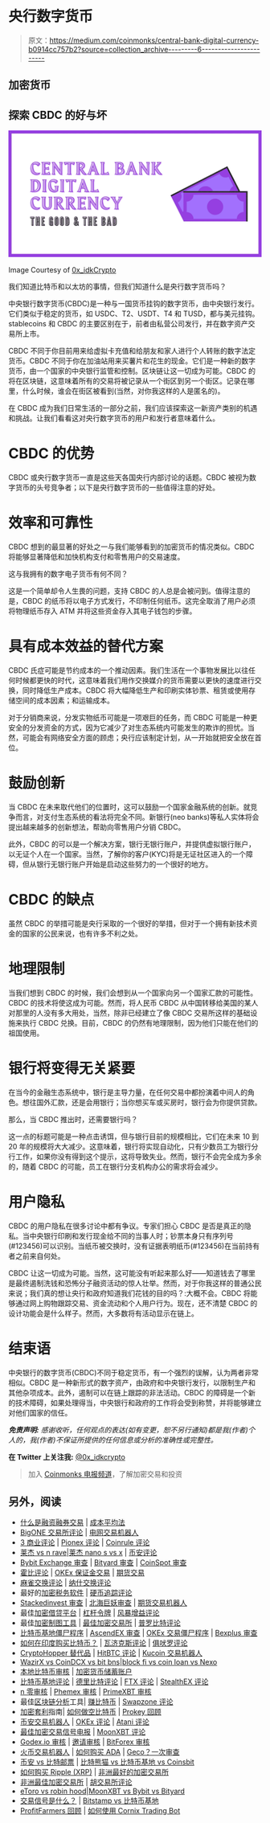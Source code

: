 # 央行数字货币

> 原文：<https://medium.com/coinmonks/central-bank-digital-currency-b0914cc757b2?source=collection_archive---------6----------------------->

## 加密货币

## 探索 CBDC 的好与坏

![](img/3b1b05743481ae7845c6156607ac4ed3.png)

Image Courtesy of [0x_idkCrypto](/@0x_Idkcrypto)

我们知道比特币和以太坊的事情，但我们知道什么是央行数字货币吗？

中央银行数字货币(CBDC)是一种与一国货币挂钩的数字货币，由中央银行发行。它们类似于稳定的货币，如 USDC、T2、USDT、T4 和 TUSD，都与美元挂钩。stablecoins 和 CBDC 的主要区别在于，前者由私营公司发行，并在数字资产交易所上市。

CBDC 不同于你目前用来给虚拟卡充值和给朋友和家人进行个人转账的数字法定货币。CBDC 不同于你在加油站用来买薯片和花生的现金。它们是一种新的数字货币，由一个国家的中央银行监管和控制。区块链让这一切成为可能。CBDC 的将在区块链，这意味着所有的交易将被记录从一个街区到另一个街区。记录在哪里，什么时候，谁会在街区被看到(当然，对你我这样的人是匿名的)。

在 CBDC 成为我们日常生活的一部分之前，我们应该探索这一新资产类别的机遇和挑战。让我们看看这对央行数字货币的用户和发行者意味着什么。

# CBDC 的优势

CBDC 或央行数字货币一直是这些天各国央行内部讨论的话题。CBDC 被视为数字货币的头号竞争者；以下是央行数字货币的一些值得注意的好处。

# 效率和可靠性

CBDC 想到的最显著的好处之一与我们能够看到的加密货币的情况类似。CBDC 将能够显著降低和加快机构支付和零售用户的交易速度。

这与我拥有的数字电子货币有何不同？

这是一个简单却令人生畏的问题，支持 CBDC 的人总是会被问到。值得注意的是，CBDC 的纸币将以电子方式发行，不印制任何纸币。这完全取消了用户必须将物理纸币存入 ATM 并将这些资金存入其电子钱包的步骤。

# 具有成本效益的替代方案

CBDC 氏症可能是节约成本的一个推动因素。我们生活在一个事物发展比以往任何时候都更快的时代，这意味着我们用作交换媒介的货币需要以更快的速度进行交换，同时降低生产成本。CBDC 将大幅降低生产和印刷实体钞票、租赁或使用存储空间的成本因素；和运输成本。

对于分销商来说，分发实物纸币可能是一项艰巨的任务，而 CBDC 可能是一种更安全的分发资金的方式，因为它减少了对生态系统内可能发生的欺诈的担忧。当然，可能会有网络安全方面的顾虑；央行应该制定计划，从一开始就把安全放在首位。

# 鼓励创新

当 CBDC 在未来取代他们的位置时，这可以鼓励一个国家金融系统的创新。就竞争而言，对支付生态系统的看法将完全不同。新银行(neo banks)等私人实体将会提出越来越多的创新想法，帮助向零售用户分销 CBDC。

此外，CBDC 的可以是一个解决方案，银行无银行账户，并提供虚拟银行账户，以无证个人在一个国家。当然，了解你的客户(KYC)将是无证社区进入的一个障碍，但从银行无银行账户开始是启动这些努力的一个很好的地方。

# CBDC 的缺点

虽然 CBDC 的举措可能是央行采取的一个很好的举措，但对于一个拥有新技术资金的国家的公民来说，也有许多不利之处。

# 地理限制

当我们想到 CBDC 的时候，我们会想到从一个国家向另一个国家汇款的可能性。CBDC 的技术将使这成为可能。然而，将人民币 CBDC 从中国转移给美国的某人对那里的人没有多大用处，当然，除非已经建立了像 CBDC 交易所这样的基础设施来执行 CBDC 兑换。目前，CBDC 的仍然有地理限制，因为他们只能在他们的祖国使用。

# 银行将变得无关紧要

在当今的金融生态系统中，银行是主导力量，在任何交易中都扮演着中间人的角色。想往国外汇款，还是会用银行；当你想买车或买房时，银行会为你提供贷款。

那么，当 CBDC 推出时，还需要银行吗？

这一点的标题可能是一种点击诱饵，但与银行目前的规模相比，它们在未来 10 到 20 年的规模将大大减少。这意味着，银行将实现自动化，只有少数员工为银行分行工作，如果你没有得到这个提示，这将导致失业。然而，银行不会完全成为多余的，随着 CBDC 的可能，员工在银行分支机构办公的需求将会减少。

# 用户隐私

CBDC 的用户隐私在很多讨论中都有争议。专家们担心 CBDC 是否是真正的隐私。当中央银行印刷和发行现金给不同的当事人时；钞票本身只有序列号(#123456)可以识别。当纸币被交换时，没有证据表明纸币(#123456)在当前持有者之前来自何处。

CBDC 让这一切成为可能。当然，这可能没有听起来那么好——知道钱去了哪里是最终遏制洗钱和恐怖分子融资活动的惊人壮举。然而，对于你我这样的普通公民来说；我们真的想让央行和政府知道我们花钱的目的吗？:大概不会。CBDC 将能够通过网上购物跟踪交易、资金流动和个人用户行为。现在，还不清楚 CBDC 的设计功能会是什么样子。然而，大多数将有活动显示在链上。

# 结束语

中央银行的数字货币(CBDC)不同于稳定货币，有一个强烈的误解，认为两者非常相似。CBDC 是一种新形式的数字资产，由政府和中央银行发行，以限制生产和其他杂项成本。此外，遏制可以在链上跟踪的非法活动。CBDC 的障碍是一个新的技术障碍，如果处理得当，中央银行和政府的工作将会受到称赞，并将能够建立对他们国家的信任。

***免责声明:*** *感谢收听，任何观点的表达(如有变更，恕不另行通知)都是我(作者)个人的，我(作者)不保证所提供的任何信息或分析的准确性或完整性。*

**在 Twitter 上关注我:** [@0x_idkcrypto](https://twitter.com/0x_idkcrypto)

> 加入 [Coinmonks 电报频道](https://t.me/coincodecap)，了解加密交易和投资

## 另外，阅读

*   [什么是融资融券交易](https://blog.coincodecap.com/margin-trading) | [成本平均法](https://blog.coincodecap.com/dca)
*   [BigONE 交易所评论](/coinmonks/bigone-exchange-review-64705d85a1d4) | [电网交易机器人](https://blog.coincodecap.com/grid-trading)
*   [3 商业评论](/coinmonks/3commas-review-an-excellent-crypto-trading-bot-2020-1313a58bec92) | [Pionex 评论](/coinmonks/pionex-review-exchange-with-crypto-trading-bot-1e459d0191ea) | [Coinrule 评论](/coinmonks/coinrule-review-2021-a-beginner-friendly-crypto-trading-bot-daf0504848ba)
*   [莱杰 vs n rave](/coinmonks/ledger-vs-ngrave-zero-7e40f0c1d694)|[莱杰 nano s vs x](/coinmonks/ledger-nano-s-vs-x-battery-hardware-price-storage-59a6663fe3b0) | [币安评论](/coinmonks/binance-review-ee10d3bf3b6e)
*   [Bybit Exchange 审查](/coinmonks/bybit-exchange-review-dbd570019b71) | [Bityard 审查](https://blog.coincodecap.com/bityard-reivew) | [CoinSpot 审查](https://blog.coincodecap.com/coinspot-review)
*   [霍比评论](https://blog.coincodecap.com/huobi-review) | [OKEx 保证金交易](https://blog.coincodecap.com/okex-margin-trading) | [期货交易](https://blog.coincodecap.com/futures-trading)
*   [麻雀交换评论](https://blog.coincodecap.com/sparrow-exchange-review) | [纳什交换评论](https://blog.coincodecap.com/nash-exchange-review)
*   最好的[加密税务软件](/coinmonks/best-crypto-tax-tool-for-my-money-72d4b430816b) | [硬币追踪评论](/coinmonks/cointracking-review-a-reliable-cryptocurrency-tax-software-5114e3eb5737)
*   [Stackedinvest 审查](https://blog.coincodecap.com/stackedinvest-review) | [北海巨妖审查](/coinmonks/kraken-review-6165fc1056ac) | [期货交易机器人](/coinmonks/futures-trading-bots-5a282ccee3f5)
*   最佳[加密借贷平台](/coinmonks/top-5-crypto-lending-platforms-in-2020-that-you-need-to-know-a1b675cec3fa) | [杠杆令牌](/coinmonks/leveraged-token-3f5257808b22) | [风暴增益评论](https://blog.coincodecap.com/stormgain-review)
*   最佳[加密制图工具](/coinmonks/what-are-the-best-charting-platforms-for-cryptocurrency-trading-85aade584d80) | [最佳加密交易所](/coinmonks/crypto-exchange-dd2f9d6f3769) | [普罗比特评论](https://blog.coincodecap.com/probit-review)
*   [比特币基地僵尸程序](/coinmonks/coinbase-bots-ac6359e897f3) | [AscendEX 审查](/coinmonks/ascendex-review-53e829cf75fa) | [OKEx 交易僵尸程序](/coinmonks/okex-trading-bots-234920f61e60) | [Bexplus 审查](https://blog.coincodecap.com/bexplus-review)
*   [如何在印度购买比特币？](/coinmonks/buy-bitcoin-in-india-feb50ddfef94) | [瓦济克斯评论](/coinmonks/wazirx-review-5c811b074f5b) | [俱吠罗评论](/coinmonks/coinswitch-kuber-review-1a8dc5c7a739)
*   [CryptoHopper 替代品](/coinmonks/cryptohopper-alternatives-d67287b16d27) | [HitBTC 评论](/coinmonks/hitbtc-review-c5143c5d53c2) | [Kucoin 交易机器人](/coinmonks/kucoin-trading-bot-automate-your-trades-8cf0ca2138e0)
*   [WazirX vs CoinDCX vs bit bns](/coinmonks/wazirx-vs-coindcx-vs-bitbns-149f4f19a2f1)|[block fi vs coin loan vs Nexo](/coinmonks/blockfi-vs-coinloan-vs-nexo-cb624635230d)
*   [本地比特币审核](/coinmonks/localbitcoins-review-6cc001c6ed56) | [加密货币储蓄账户](https://blog.coincodecap.com/cryptocurrency-savings-accounts)
*   [比特币基地评论](/coinmonks/coinbase-review-6ef4e0f56064) | [德里比特评论](/coinmonks/deribit-review-options-fees-apis-and-testnet-2ca16c4bbdb2) | [FTX 评论](/coinmonks/ftx-crypto-exchange-review-53664ac1198f) | [StealthEX 评论](/coinmonks/stealthex-review-396c67309988)
*   [n 零审核](/coinmonks/ngrave-zero-review-c465cf8307fc) | [Phemex 审核](/coinmonks/phemex-review-4cfba0b49e28) | [PrimeXBT 审核](/coinmonks/primexbt-review-88e0815be858)
*   最佳[区块链分析](https://bitquery.io/blog/best-blockchain-analysis-tools-and-software)工具| [赚比特币](/coinmonks/earn-bitcoin-6e8bd3c592d9) | [Swapzone 评论](/coinmonks/swapzone-review-crypto-exchange-data-aggregator-e0ad78e55ed7)
*   [加密套利](/coinmonks/crypto-arbitrage-guide-how-to-make-money-as-a-beginner-62bfe5c868f6)指南| [如何做空比特币](/coinmonks/how-to-short-bitcoin-568a2d0b4ae5) | [Prokey 回顾](/coinmonks/prokey-review-26611173c13c)
*   [币安交易机器人](/coinmonks/binance-trading-bots-d0d57bb62c4c) | [OKEx 评论](/coinmonks/okex-review-6b369304110f) | [Atani 评论](https://blog.coincodecap.com/atani-review)
*   [最佳加密交易信号电报](/coinmonks/best-crypto-signals-telegram-5785cdbc4b2b) | [MoonXBT 评论](/coinmonks/moonxbt-review-6e4ab26d037)
*   [Godex.io 审核](/coinmonks/godex-io-review-7366086519fb) | [邀请审核](/coinmonks/invity-review-70f3030c0502) | [BitForex 审核](https://blog.coincodecap.com/bitforex-review)
*   [火币交易机器人](https://blog.coincodecap.com/huobi-trading-bot) | [如何购买 ADA](https://blog.coincodecap.com/buy-ada-cardano) | [Geco？一次审查](https://blog.coincodecap.com/geco-one-review)
*   [币安 vs 比特邮票](https://blog.coincodecap.com/binance-vs-bitstamp) | [比特熊猫 vs 比特币基地 vs Coinsbit](https://blog.coincodecap.com/bitpanda-coinbase-coinsbit)
*   [如何购买 Ripple (XRP)](https://blog.coincodecap.com/buy-ripple-india) | [非洲最好的加密交易所](https://blog.coincodecap.com/crypto-exchange-africa)
*   [非洲最佳加密交易所](https://blog.coincodecap.com/crypto-exchange-africa) | [胡交易所评论](https://blog.coincodecap.com/hoo-exchange-review)
*   [eToro vs robin hood](https://blog.coincodecap.com/etoro-robinhood)|[MoonXBT vs Bybit vs Bityard](https://blog.coincodecap.com/bybit-bityard-moonxbt)
*   [交易信号是什么？](https://blog.coincodecap.com/trading-signal) | [Bitstamp vs 比特币基地](https://blog.coincodecap.com/bitstamp-coinbase)
*   [ProfitFarmers 回顾](https://blog.coincodecap.com/profitfarmers-review) | [如何使用 Cornix Trading Bot](https://blog.coincodecap.com/cornix-trading-bot)